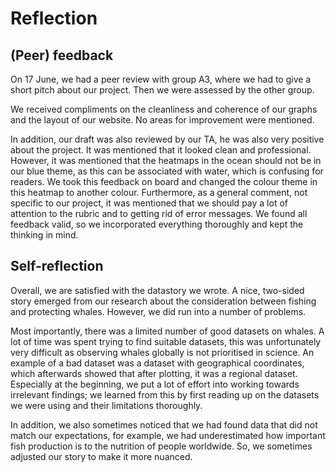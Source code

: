 # Reflection

## (Peer) feedback
On 17 June, we had a peer review with group A3, where we had to give a short pitch about our project. Then we were assessed by the other group.

We received compliments on the cleanliness and coherence of our graphs and the layout of our website. No areas for improvement were mentioned.

In addition, our draft was also reviewed by our TA, he was also very positive about the project. It was mentioned that it looked clean and professional. However, it was mentioned that the heatmaps in the ocean should not be in our blue theme, as this can be associated with water, which is confusing for readers. We took this feedback on board and changed the colour theme in this heatmap to another colour. Furthermore, as a general comment, not specific to our project, it was mentioned that we should pay a lot of attention to the rubric and to getting rid of error messages. We found all feedback valid, so we incorporated everything thoroughly and kept the thinking in mind.

## Self-reflection

Overall, we are satisfied with the datastory we wrote. A nice, two-sided story emerged from our research about the consideration between fishing and protecting whales. However, we did run into a number of problems.

Most importantly, there was a limited number of good datasets on whales. A lot of time was spent trying to find suitable datasets, this was unfortunately very difficult as observing whales globally is not prioritised in science. An example of a bad dataset was a dataset with geographical coordinates, which afterwards showed that after plotting, it was a regional dataset. Especially at the beginning, we put a lot of effort into working towards irrelevant findings; we learned from this by first reading up on the datasets we were using and their limitations thoroughly. 

In addition, we also sometimes noticed that we had found data that did not match our expectations, for example, we had underestimated how important fish production is to the nutrition of people worldwide. So, we sometimes adjusted our story to make it more nuanced.




